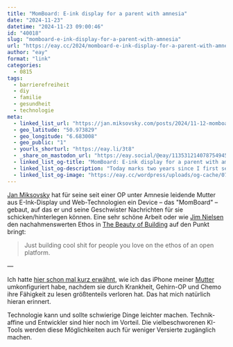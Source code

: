 ```yaml
---
title: "MomBoard: E-ink display for a parent with amnesia"
date: "2024-11-23"
datetime: "2024-11-23 09:00:46"
id: "40018"
slug: "momboard-e-ink-display-for-a-parent-with-amnesia"
url: "https://eay.cc/2024/momboard-e-ink-display-for-a-parent-with-amnesia/"
author: "eay"
format: "link"
categories:
  - 0815
tags:
  - barrierefreiheit
  - diy
  - familie
  - gesundheit
  - technologie
meta:
  - linked_list_url: "https://jan.miksovsky.com/posts/2024/11-12-momboard"
  - geo_latitude: "50.973829"
  - geo_longitude: "6.683008"
  - geo_public: "1"
  - yourls_shorturl: "https://eay.li/3t8"
  - _share_on_mastodon_url: "https://eay.social/@eay/113531214078754945"
  - linked_list_og-title: "MomBoard: E-ink display for a parent with amnesia"
  - linked_list_og-description: "Today marks two years since I first set up an e-ink display in my mom’s apartment to help her live on her own with amnesia."
  - linked_list_og-image: "https://eay.cc/wordpress/uploads/og-cache/07b338ef3a084499a94892ca0eccca1c.webp"
---
```


[Jan Miksovsky](https://jan.miksovsky.com/) hat für seine seit einer OP unter Amnesie leidende Mutter aus E-Ink-Display und Web-Technologien ein Device – das "MomBoard" – gebaut, auf das er und seine Geschwister Nach­richten für sie schicken/hinterlegen können. Eine sehr schöne Arbeit oder wie [Jim Nielsen](https://blog.jim-nielsen.com/) den nachahmenswerten Ethos in [The Beauty of Building](https://blog.jim-nielsen.com/2024/beauty-of-building/) auf den Punkt bringt:

> Just building cool shit for people you love on the ethos of an open platform.

—

Ich hatte [hier schon mal kurz erwähnt](https://eay.cc/2023/apple-previews-live-speech-personal-voice-and-more-new-accessibility-features/), wie ich das iPhone meiner [Mutter](https://eay.cc/2024/mama/) umkonfiguriert habe, nach­dem sie durch Krankheit, Gehirn-OP und Chemo ihre Fähigkeit zu lesen größtenteils verloren hat. Das hat mich natürlich hieran erinnert.

Technologie kann und sollte schwierige Dinge leichter machen. Technik­affine und Entwickler sind hier noch im Vorteil. Die vielbe­schworenen KI-Tools werden diese Möglich­keiten auch für weniger Versierte zugänglich machen.

